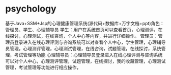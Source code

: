 # psychology
基于Java+SSM+Jsp的心理健康管理系统(源代码+数据库+万字文档+ppt)角色：管理员、学生、心理辅导员  学生：用户在系统首页可以查看首页，心理测评，在线探讨，心理测试，在线咨询，个人中心等内容，并进行详细操作。  管理员：管理员登录进入在线心理评测与咨询系统可以对查看个人中心，学生管理，心理辅导员管理，心理测评管理，心理测试管理，在线咨询，试题管理，在线探讨，系统管理，考试管理等功能     心理辅导员：心理辅导员登录进入在线心理评测与咨询系统可以对个人中心，心理测评管理，试题管理，在线探讨，我的收藏管理，心理测试管理，考试管理等功能进行相应操作，
